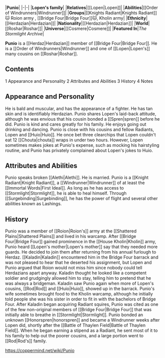 |**Punio**|
|-|-|
|**Lopen's family**|
|**Relatives**|[[Lopen\|Lopen]]|
|**Abilities**|[[Order of Windrunners\|Windrunner]]|
|**Groups**|[[Knights Radiant\|Knights Radiant]]🐱︎ Roion army , [[Bridge Four\|Bridge Four]]🐱︎, Kholin army|
|**Ethnicity**|[[Herdazian\|Herdazian]]|
|**Nationality**|[[Herdazian\|Herdazian]]|
|**World**|[[Roshar\|Roshar]]|
|**Universe**|[[Cosmere\|Cosmere]]|
|**Featured In**|*The Stormlight Archive*|

**Punio** is a [[Herdaz\|Herdazian]] member of [[Bridge Four\|Bridge Four]]. He is a [[Order of Windrunners\|Windrunner]] and one of [[Lopen\|Lopen's]] many cousins on [[Roshar\|Roshar]].

## Contents

1 Appearance and Personality
2 Attributes and Abilities
3 History
4 Notes


## Appearance and Personality
He is bald and muscular, and has the appearance of a fighter. He has tan skin and is identifiably Herdazian.
Punio shares Lopen's laid-back attitude, although he was envious that his cousin bonded a [[Spren\|spren]] before he did. Punio is kind and cares greatly for his family. He enjoys going out drinking and dancing.
Punio is close with his cousins and fellow Radiants, Lopen and [[Huio\|Huio]]. He once bet three clearchips that Lopen couldn't eat 12 [[Chouta\|chouta]] wraps in under two hours. However, Lopen sometimes makes jokes at Punio's expense, such as mocking his hairstyling routine, and Punio has privately complained about Lopen's jokes to Huio.

## Attributes and Abilities
Punio speaks broken [[Alethi\|Alethi]]. He is married.
Punio is a [[Knight Radiant\|Knight Radiant]], a [[Windrunner\|Windrunner]] of at least the [[Immortal Words\|First Ideal]]. As long as he has access to [[Stormlight\|Stormlight]], he is able to heal himself. Through [[Surgebinding\|Surgebinding]], he has the power of flight and several other abilities known as Lashings.

## History
Punio was a member of [[Roion\|Roion's]] army at the [[Shattered Plains\|Shattered Plains]] and lived in his warcamp. After [[Bridge Four\|Bridge Four]] gained prominence in the [[House Kholin\|Kholin]] army, Punio heard [[Lopen's mother\|Lopen's mother]] say that they needed more guards. He decided to join them after returning from his annual furlough to Herdaz. [[Kaladin\|Kaladin]] encountered him in the Bridge Four barrack and was not pleased to hear that he deserted his assignment, but Lopen and Punio argued that Roion would not miss him since nobody could tell Herdazians apart anyway. Kaladin thought he looked like a competent soldier and grudgingly allowed him to stay, telling him to pretend that he was always a bridgeman. Kaladin saw Punio again when more of Lopen's cousins, [[Rod\|Rod]] and [[Huio\|Huio]], showed up in the barrack. Punio's wife sometimes brought food to the Kholin warcamp, although he initially told people she was his sister in order to fit in with the bachelors of Bridge Four.
After Kaladin began acquiring Radiant squires, Punio was cited as one of the few non-original members of [[Bridge Four\|Bridge Four]] that was initially able to breathe in [[Stormlight\|Stormlight]].
Punio bonded an unknown [[Honorspren\|honorspren]] and became a Windrunner weeks after Lopen did, shortly after the [[Battle of Thaylen Field\|Battle of Thaylen Field]]. When he began earning a stipend as a Radiant, he sent most of it to his family to help out the poorer cousins, and a large portion went to [[Rod\|Rod's]] family.



https://coppermind.net/wiki/Punio